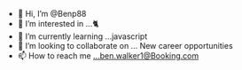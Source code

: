 - 👋 Hi, I’m @Benp88
- 👀 I’m interested in ...:cat2:
- 🌱 I’m currently learning ...javascript 
- 💞️ I’m looking to collaborate on ... New career opportunities 
- 📫 How to reach me ...ben.walker1@Booking.com
